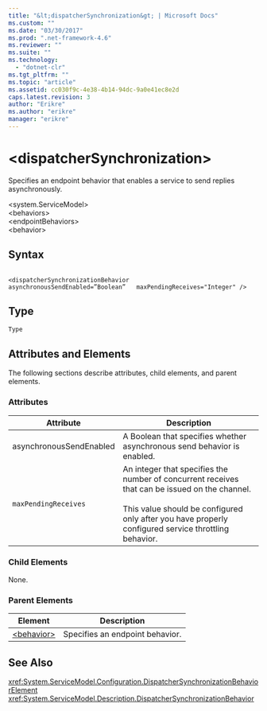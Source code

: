```yaml
---
title: "&lt;dispatcherSynchronization&gt; | Microsoft Docs"
ms.custom: ""
ms.date: "03/30/2017"
ms.prod: ".net-framework-4.6"
ms.reviewer: ""
ms.suite: ""
ms.technology: 
  - "dotnet-clr"
ms.tgt_pltfrm: ""
ms.topic: "article"
ms.assetid: cc030f9c-4e38-4b14-94dc-9a0e41ec8e2d
caps.latest.revision: 3
author: "Erikre"
ms.author: "erikre"
manager: "erikre"
---
```

# &lt;dispatcherSynchronization&gt;
Specifies an endpoint behavior that enables a service to send replies asynchronously.  
  
 \<system.ServiceModel>  
\<behaviors>  
\<endpointBehaviors>  
\<behavior>  
  
## Syntax  
  
```  
  
<dispatcherSynchronizationBehavior    asynchronousSendEnabled=”Boolean”   maxPendingReceives="Integer" />  
```  
  
## Type  
 `Type`  
  
## Attributes and Elements  
 The following sections describe attributes, child elements, and parent elements.  
  
### Attributes  
  
|Attribute|Description|  
|---------------|-----------------|  
|asynchronousSendEnabled|A Boolean that specifies whether asynchronous send behavior is enabled.|  
|`maxPendingReceives`|An integer that specifies the number of concurrent receives that can be issued on the channel.<br /><br /> This value should be configured only after you have properly configured service throttling behavior.|  
  
### Child Elements  
 None.  
  
### Parent Elements  
  
|Element|Description|  
|-------------|-----------------|  
|[\<behavior>](../../../../../docs/framework/configuring-apps/file-schema/wcf/behavior-of-endpointbehaviors.md)|Specifies an endpoint behavior.|  
  
## See Also  
 <xref:System.ServiceModel.Configuration.DispatcherSynchronizationBehaviorElement>   
 <xref:System.ServiceModel.Description.DispatcherSynchronizationBehavior>
